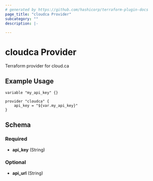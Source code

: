 ```yaml
---
# generated by https://github.com/hashicorp/terraform-plugin-docs
page_title: "cloudca Provider"
subcategory: ""
description: |-
  
---
```


# cloudca Provider
Terraform provider for cloud.ca

## Example Usage

```hcl
variable "my_api_key" {}

provider "cloudca" {
    api_key = "${var.my_api_key}"
}
```


<!-- schema generated by tfplugindocs -->
## Schema

### Required

- **api_key** (String)

### Optional

- **api_url** (String)
